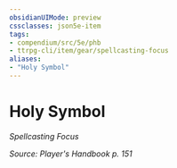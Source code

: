 ```yaml
---
obsidianUIMode: preview
cssclasses: json5e-item
tags:
- compendium/src/5e/phb
- ttrpg-cli/item/gear/spellcasting-focus
aliases: 
- "Holy Symbol"
---
```

# Holy Symbol
*Spellcasting Focus*  


*Source: Player's Handbook p. 151*